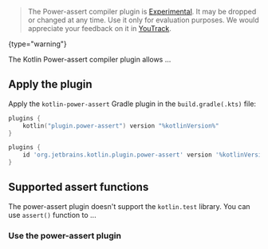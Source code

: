 [//]: # (title: Power-assert compiler plugin)

> The Power-assert compiler plugin is [Experimental](components-stability.md).
> It may be dropped or changed at any time. Use it only for evaluation purposes.
> We would appreciate your feedback on it in [YouTrack](https://youtrack.jetbrains.com/issue/KT-63607).
>
{type="warning"}

The Kotlin Power-assert compiler plugin allows ...

## Apply the plugin

Apply the `kotlin-power-assert` Gradle plugin in the `build.gradle(.kts)` file:

<tabs group="build-script">
<tab title="Kotlin" group-key="kotlin">

```kotlin
plugins {
    kotlin("plugin.power-assert") version "%kotlinVersion%"
}
```

</tab>
<tab title="Groovy" group-key="groovy">

```groovy
plugins {
    id 'org.jetbrains.kotlin.plugin.power-assert' version '%kotlinVersion%'
}
```

</tab>
</tabs>

## Supported assert functions

The power-assert plugin doesn't support the `kotlin.test` library. You can use `assert()` function to ...

### Use the power-assert plugin

